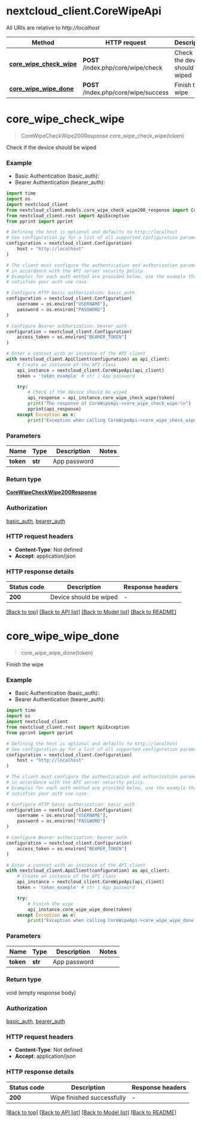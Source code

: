 # nextcloud_client.CoreWipeApi

All URIs are relative to *http://localhost*

Method | HTTP request | Description
------------- | ------------- | -------------
[**core_wipe_check_wipe**](CoreWipeApi.md#core_wipe_check_wipe) | **POST** /index.php/core/wipe/check | Check if the device should be wiped
[**core_wipe_wipe_done**](CoreWipeApi.md#core_wipe_wipe_done) | **POST** /index.php/core/wipe/success | Finish the wipe


# **core_wipe_check_wipe**
> CoreWipeCheckWipe200Response core_wipe_check_wipe(token)

Check if the device should be wiped

### Example

* Basic Authentication (basic_auth):
* Bearer Authentication (bearer_auth):
```python
import time
import os
import nextcloud_client
from nextcloud_client.models.core_wipe_check_wipe200_response import CoreWipeCheckWipe200Response
from nextcloud_client.rest import ApiException
from pprint import pprint

# Defining the host is optional and defaults to http://localhost
# See configuration.py for a list of all supported configuration parameters.
configuration = nextcloud_client.Configuration(
    host = "http://localhost"
)

# The client must configure the authentication and authorization parameters
# in accordance with the API server security policy.
# Examples for each auth method are provided below, use the example that
# satisfies your auth use case.

# Configure HTTP basic authorization: basic_auth
configuration = nextcloud_client.Configuration(
    username = os.environ["USERNAME"],
    password = os.environ["PASSWORD"]
)

# Configure Bearer authorization: bearer_auth
configuration = nextcloud_client.Configuration(
    access_token = os.environ["BEARER_TOKEN"]
)

# Enter a context with an instance of the API client
with nextcloud_client.ApiClient(configuration) as api_client:
    # Create an instance of the API class
    api_instance = nextcloud_client.CoreWipeApi(api_client)
    token = 'token_example' # str | App password

    try:
        # Check if the device should be wiped
        api_response = api_instance.core_wipe_check_wipe(token)
        print("The response of CoreWipeApi->core_wipe_check_wipe:\n")
        pprint(api_response)
    except Exception as e:
        print("Exception when calling CoreWipeApi->core_wipe_check_wipe: %s\n" % e)
```



### Parameters

Name | Type | Description  | Notes
------------- | ------------- | ------------- | -------------
 **token** | **str**| App password | 

### Return type

[**CoreWipeCheckWipe200Response**](CoreWipeCheckWipe200Response.md)

### Authorization

[basic_auth](../README.md#basic_auth), [bearer_auth](../README.md#bearer_auth)

### HTTP request headers

 - **Content-Type**: Not defined
 - **Accept**: application/json

### HTTP response details
| Status code | Description | Response headers |
|-------------|-------------|------------------|
**200** | Device should be wiped |  -  |

[[Back to top]](#) [[Back to API list]](../README.md#documentation-for-api-endpoints) [[Back to Model list]](../README.md#documentation-for-models) [[Back to README]](../README.md)

# **core_wipe_wipe_done**
> core_wipe_wipe_done(token)

Finish the wipe

### Example

* Basic Authentication (basic_auth):
* Bearer Authentication (bearer_auth):
```python
import time
import os
import nextcloud_client
from nextcloud_client.rest import ApiException
from pprint import pprint

# Defining the host is optional and defaults to http://localhost
# See configuration.py for a list of all supported configuration parameters.
configuration = nextcloud_client.Configuration(
    host = "http://localhost"
)

# The client must configure the authentication and authorization parameters
# in accordance with the API server security policy.
# Examples for each auth method are provided below, use the example that
# satisfies your auth use case.

# Configure HTTP basic authorization: basic_auth
configuration = nextcloud_client.Configuration(
    username = os.environ["USERNAME"],
    password = os.environ["PASSWORD"]
)

# Configure Bearer authorization: bearer_auth
configuration = nextcloud_client.Configuration(
    access_token = os.environ["BEARER_TOKEN"]
)

# Enter a context with an instance of the API client
with nextcloud_client.ApiClient(configuration) as api_client:
    # Create an instance of the API class
    api_instance = nextcloud_client.CoreWipeApi(api_client)
    token = 'token_example' # str | App password

    try:
        # Finish the wipe
        api_instance.core_wipe_wipe_done(token)
    except Exception as e:
        print("Exception when calling CoreWipeApi->core_wipe_wipe_done: %s\n" % e)
```



### Parameters

Name | Type | Description  | Notes
------------- | ------------- | ------------- | -------------
 **token** | **str**| App password | 

### Return type

void (empty response body)

### Authorization

[basic_auth](../README.md#basic_auth), [bearer_auth](../README.md#bearer_auth)

### HTTP request headers

 - **Content-Type**: Not defined
 - **Accept**: application/json

### HTTP response details
| Status code | Description | Response headers |
|-------------|-------------|------------------|
**200** | Wipe finished successfully |  -  |

[[Back to top]](#) [[Back to API list]](../README.md#documentation-for-api-endpoints) [[Back to Model list]](../README.md#documentation-for-models) [[Back to README]](../README.md)

